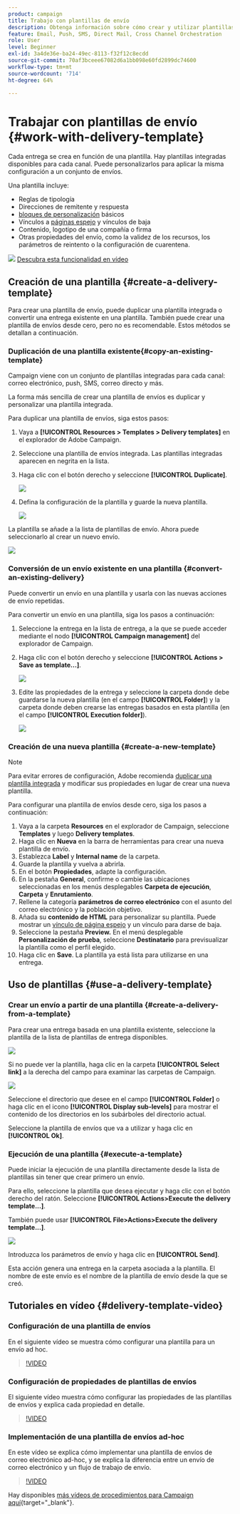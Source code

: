 ```yaml
---
product: campaign
title: Trabajo con plantillas de envío
description: Obtenga información sobre cómo crear y utilizar plantillas de envío en Campaign
feature: Email, Push, SMS, Direct Mail, Cross Channel Orchestration
role: User
level: Beginner
exl-id: 3a4de36e-ba24-49ec-8113-f32f12c8ecdd
source-git-commit: 70af3bceee67082d6a1bb098e60fd2899dc74600
workflow-type: tm+mt
source-wordcount: '714'
ht-degree: 64%

---
```


# Trabajar con plantillas de envío {#work-with-delivery-template}

Cada entrega se crea en función de una plantilla. Hay plantillas integradas disponibles para cada canal. Puede personalizarlos para aplicar la misma configuración a un conjunto de envíos.

Una plantilla incluye:

* Reglas de tipología
* Direcciones de remitente y respuesta
* [bloques de personalización](../send/personalization-blocks.md) básicos
* Vínculos a [páginas espejo](../send/mirror-page.md) y vínculos de baja
* Contenido, logotipo de una compañía o firma
* Otras propiedades del envío, como la validez de los recursos, los parámetros de reintento o la configuración de cuarentena.

![](assets/do-not-localize/how-to-video.png) [Descubra esta funcionalidad en vídeo](#delivery-template-video)

## Creación de una plantilla {#create-a-delivery-template}

Para crear una plantilla de envío, puede duplicar una plantilla integrada o convertir una entrega existente en una plantilla. También puede crear una plantilla de envíos desde cero, pero no es recomendable. Estos métodos se detallan a continuación.

### Duplicación de una plantilla existente{#copy-an-existing-template}

Campaign viene con un conjunto de plantillas integradas para cada canal: correo electrónico, push, SMS, correo directo y más.

La forma más sencilla de crear una plantilla de envíos es duplicar y personalizar una plantilla integrada.

Para duplicar una plantilla de envíos, siga estos pasos:

1. Vaya a **[!UICONTROL Resources > Templates > Delivery templates]** en el explorador de Adobe Campaign.
1. Seleccione una plantilla de envíos integrada. Las plantillas integradas aparecen en negrita en la lista.
1. Haga clic con el botón derecho y seleccione **[!UICONTROL Duplicate]**.

   ![](assets/duplicate-built-in-template.png)

1. Defina la configuración de la plantilla y guarde la nueva plantilla.

   ![](assets/delivery-template-new.png)

La plantilla se añade a la lista de plantillas de envío. Ahora puede seleccionarlo al crear un nuevo envío.

![](assets/select-the-new-template.png)

### Conversión de un envío existente en una plantilla {#convert-an-existing-delivery}

Puede convertir un envío en una plantilla y usarla con las nuevas acciones de envío repetidas.

Para convertir un envío en una plantilla, siga los pasos a continuación:

1. Seleccione la entrega en la lista de entrega, a la que se puede acceder mediante el nodo **[!UICONTROL Campaign management]** del explorador de Campaign.

1. Haga clic con el botón derecho y seleccione **[!UICONTROL Actions > Save as template...]**.

   ![](assets/save-as-template.png)

1. Edite las propiedades de la entrega y seleccione la carpeta donde debe guardarse la nueva plantilla (en el campo **[!UICONTROL Folder]**) y la carpeta donde deben crearse las entregas basados en esta plantilla (en el campo **[!UICONTROL Execution folder]**).

   ![](assets/template-select-folders.png)

### Creación de una nueva plantilla {#create-a-new-template}

>[!NOTE]
>
>Para evitar errores de configuración, Adobe recomienda [duplicar una plantilla integrada](#copy-an-existing-template) y modificar sus propiedades en lugar de crear una nueva plantilla.

Para configurar una plantilla de envíos desde cero, siga los pasos a continuación:

1. Vaya a la carpeta **Resources** en el explorador de Campaign, seleccione **Templates** y luego **Delivery templates**.
1. Haga clic en **Nueva** en la barra de herramientas para crear una nueva plantilla de envío.
1. Establezca **Label** y **Internal name** de la carpeta.
1. Guarde la plantilla y vuelva a abrirla.
1. En el botón **Propiedades**, adapte la configuración.
1. En la pestaña **General**, confirme o cambie las ubicaciones seleccionadas en los menús desplegables **Carpeta de ejecución**, **Carpeta** y **Enrutamiento**.
1. Rellene la categoría **parámetros de correo electrónico** con el asunto del correo electrónico y la población objetivo.
1. Añada su **contenido de HTML** para personalizar su plantilla. Puede mostrar un [vínculo de página espejo](../send/mirror-page.md) y un vínculo para darse de baja.
1. Seleccione la pestaña **Preview.** En el menú desplegable **Personalización de prueba**, seleccione **Destinatario** para previsualizar la plantilla como el perfil elegido.
1. Haga clic en **Save**. La plantilla ya está lista para utilizarse en una entrega.


## Uso de plantillas {#use-a-delivery-template}

### Crear un envío a partir de una plantilla {#create-a-delivery-from-a-template}

Para crear una entrega basada en una plantilla existente, seleccione la plantilla de la lista de plantillas de entrega disponibles.

![](assets/select-the-new-template.png)

Si no puede ver la plantilla, haga clic en la carpeta **[!UICONTROL Select link]** a la derecha del campo para examinar las carpetas de Campaign.

![](assets/browse-templates.png)

Seleccione el directorio que desee en el campo **[!UICONTROL Folder]** o haga clic en el icono **[!UICONTROL Display sub-levels]** para mostrar el contenido de los directorios en los subárboles del directorio actual.

Seleccione la plantilla de envíos que va a utilizar y haga clic en **[!UICONTROL Ok]**.

### Ejecución de una plantilla {#execute-a-template}

Puede iniciar la ejecución de una plantilla directamente desde la lista de plantillas sin tener que crear primero un envío.

Para ello, seleccione la plantilla que desea ejecutar y haga clic con el botón derecho del ratón. Seleccione **[!UICONTROL Actions>Execute the delivery template...]**.

También puede usar **[!UICONTROL File>Actions>Execute the delivery template...]**.

![](assets/execute-delivery-template.png)

Introduzca los parámetros de envío y haga clic en **[!UICONTROL Send]**.

Esta acción genera una entrega en la carpeta asociada a la plantilla. El nombre de este envío es el nombre de la plantilla de envío desde la que se creó.


## Tutoriales en vídeo {#delivery-template-video}

### Configuración de una plantilla de envíos

En el siguiente vídeo se muestra cómo configurar una plantilla para un envío ad hoc.

>[!VIDEO](https://video.tv.adobe.com/v/342082?quality=12)

### Configuración de propiedades de plantillas de envíos

El siguiente vídeo muestra cómo configurar las propiedades de las plantillas de envíos y explica cada propiedad en detalle.

>[!VIDEO](https://video.tv.adobe.com/v/338969?quality=12)

### Implementación de una plantilla de envíos ad-hoc

En este vídeo se explica cómo implementar una plantilla de envíos de correo electrónico ad-hoc, y se explica la diferencia entre un envío de correo electrónico y un flujo de trabajo de envío.

>[!VIDEO](https://video.tv.adobe.com/v/338965?quality=12)

Hay disponibles [más vídeos de procedimientos para Campaign aquí](https://experienceleague.adobe.com/docs/campaign-learn/tutorials/getting-started/introduction-to-adobe-campaign.html){target="_blank"}.
